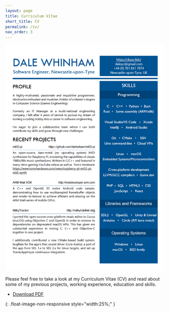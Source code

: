 ```yaml
---
layout: page
title: Curriculum Vitae
short_title: CV
permalink: /cv/
nav_order: 3
---
```


[![cv_screenshot]][cv_pdf]

Please feel free to take a look at my Curriculum Vitae (CV) and read about some of my previous projects, working experience, education and skills.

  * [Download PDF][cv_pdf]

[cv_pdf]: /assets/docs/dale_whinham_cv_2025.pdf

[cv_screenshot]: /assets/images/cv.png "Download my CV"
{: .float-image-non-responsive style="width:25%;" }